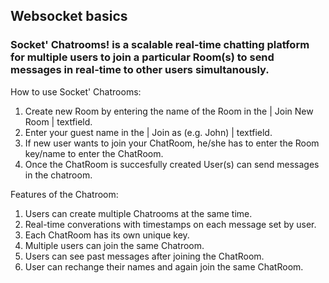 ## Websocket basics

### Socket' Chatrooms! is a scalable real-time chatting platform for multiple users to join a particular Room(s) to send messages in real-time to other users simultanously.

How to use Socket' Chatrooms:

1) Create new Room by entering the name of the Room in the | Join New Room | textfield. 
2) Enter your guest name in the | Join as (e.g. John) | textfield.
3) If new user wants to join your ChatRoom, he/she has to enter the Room key/name to enter the ChatRoom.
4) Once the ChatRoom is succesfully created User(s) can send messages in the chatroom.

Features of the Chatroom:

1) Users can create multiple Chatrooms at the same time.
2) Real-time converations with timestamps on each message set by user.
3) Each ChatRoom has its own unique key.
4) Multiple users can join the same Chatroom.
5) Users can see past messages after joining the ChatRoom.
6) User can rechange their names and again join the same ChatRoom.

   
